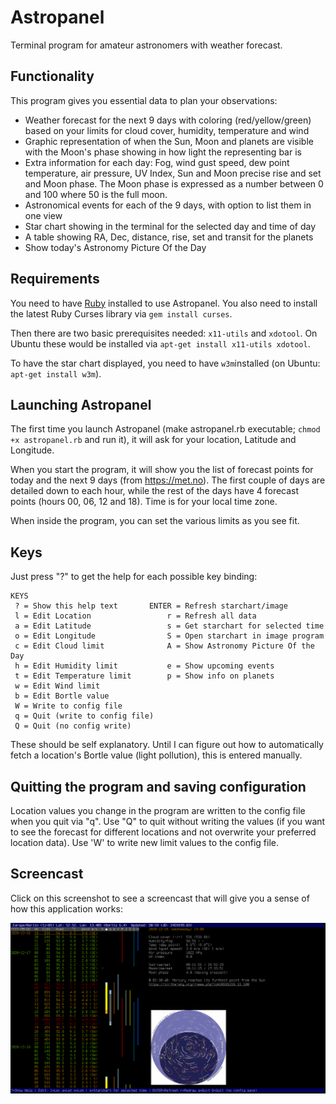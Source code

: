 # Astropanel

Terminal program for amateur astronomers with weather forecast.

## Functionality
This program gives you essential data to plan your observations:

* Weather forecast for the next 9 days with coloring (red/yellow/green) based
  on your limits for cloud cover, humidity, temperature and wind
* Graphic representation of when the Sun, Moon and planets are visible
  with the Moon's phase showing in how light the representing bar is
* Extra information for each day: Fog, wind gust speed, dew point temperature,
  air pressure, UV Index, Sun and Moon precise rise and set and Moon phase.
  The Moon phase is expressed as a number between 0 and 100 where 50 is the
  full moon.
* Astronomical events for each of the 9 days, with option to list them in one
  view
* Star chart showing in the terminal for the selected day and time of day
* A table showing RA, Dec, distance, rise, set and transit for the planets
* Show today's Astronomy Picture Of the Day

## Requirements
You need to have [Ruby](https://www.ruby-lang.org/en/) installed to use Astropanel.
You also need to install the latest Ruby Curses library via `gem install curses`.

Then there are two basic prerequisites needed: `x11-utils` and `xdotool`. On
Ubuntu these would be installed via `apt-get install x11-utils xdotool`.

To have the star chart displayed, you need to have `w3m`installed (on Ubuntu:
`apt-get install w3m`).

## Launching Astropanel
The first time you launch Astropanel (make astropanel.rb executable; `chmod +x
astropanel.rb` and run it), it will ask for your location, Latitude and
Longitude.

When you start the program, it will show you the list of forecast points for
today and the next 9 days (from https://met.no). The first couple of days are
detailed down to each hour, while the rest of the days have 4 forecast points
(hours 00, 06, 12 and 18). Time is for your local time zone.

When inside the program, you can set the various limits as you see fit. 

## Keys

Just press "?" to get the help for each possible key binding:

```
KEYS
 ? = Show this help text       ENTER = Refresh starchart/image
 l = Edit Location                 r = Refresh all data
 a = Edit Latitude                 s = Get starchart for selected time
 o = Edit Longitude                S = Open starchart in image program
 c = Edit Cloud limit              A = Show Astronomy Picture Of the Day
 h = Edit Humidity limit           e = Show upcoming events
 t = Edit Temperature limit        p = Show info on planets
 w = Edit Wind limit
 b = Edit Bortle value
 W = Write to config file
 q = Quit (write to config file)
 Q = Quit (no config write)
```
These should be self explanatory. Until I can figure out how to automatically
fetch a location's Bortle value (light pollution), this is entered manually.

## Quitting the program and saving configuration
Location values you change in the program are written to the config file when
you quit via "q". Use "Q" to quit without writing the values (if you want to
see the forecast for different locations and not overwrite your preferred
location data). Use 'W' to write new limit values to the config file.

## Screencast
Click on this screenshot to see a screencast that will give you a sense of how
this application works:

[![Astropanel screencast](/screenshot.png)](https://youtu.be/36jsu3YBLyw)

